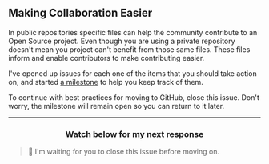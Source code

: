 ## Making Collaboration Easier

In public repositories specific files can help the community contribute to an Open Source project. Even though you are using a private repository doesn't mean you project can't benefit from those same files. These files inform and enable contributors to make contributing easier.

I've opened up issues for each one of the items that you should take action on, and started [a milestone]({{milestoneURL}}) to help you keep track of them.

To continue with best practices for moving to GitHub, close this issue. Don't worry, the milestone will remain open so you can return to it later.

<hr>
<h3 align="center">Watch below for my next response</h3>

> :robot: I'm waiting for you to close this issue before moving on.
